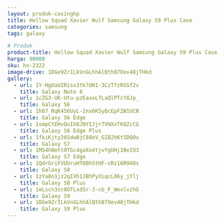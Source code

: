 ```yaml
---
layout: produk-casinghp
title: Hollow Squad Xavier Wulf Samsung Galaxy S9 Plus Case
categories: samsung
tags: galaxy

# Produk
product-title: Hollow Squad Xavier Wulf Samsung Galaxy S9 Plus Case
harga: 90000
sku: hn-2322
image-drive: 1DGe9ZrILkVnGLhhAlQth87Oev48jTHkd
gallery:
  - url: 1Y-HgUaUIRisx3tk7dH1-3CzTfzRGSf2v
    title: Galaxy Note 8
  - url: 1cZG3-UK-Utu-pzEaxxLfLaQlPTcY8Jp_
    title: Galaxy S6
  - url: 1h87_RqK456UyL-2nx6K5yQcEpFZW1UCN
    title: Galaxy S6 Edge
  - url: 1smpCtEHvQuIk8JNYIJjr7VHXxTKQZcCG
    title: Galaxy S6 Edge Plus
  - url: 1fkiKjty26SdwBjC88eV_GIB2hKtSDQ0u
    title: Galaxy S7
  - url: 1MS4hNett0TGc4gaXo4tjvYgUHj1BeIO3
    title: Galaxy S7 Edge
  - url: 1QdrGriFVUUruHT00hStHF-cRz16R940s
    title: Galaxy S8
  - url: 1zYa8o1jz2qIXh1JBhPyXiqcL86y_jYlj
    title: Galaxy S8 Plus
  - url: 1eLscn3zc8OTLxdSr-J-cb_F_WexlvzhG
    title: Galaxy S9
  - url: 1DGe9ZrILkVnGLhhAlQth87Oev48jTHkd
    title: Galaxy S9 Plus
---
```


